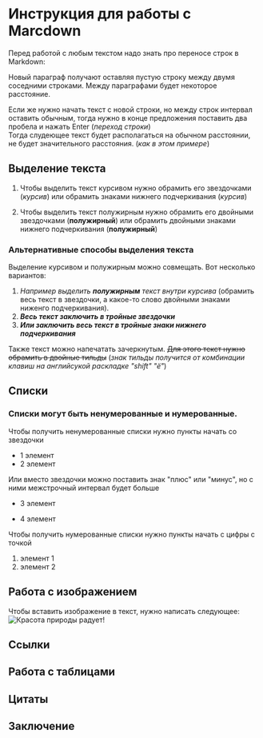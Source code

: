 # Инструкция для работы с Marcdown
Перед работой с любым текстом надо знать про переносе строк в Markdown:

Новый параграф получают оставляя пустую строку между двумя соседними строками. Между параграфами будет некоторое расстояние.

Если же нужно начать текст с новой строки, но между строк интервал оставить обычным, тогда нужно в конце предложения поставить два пробела и нажать Enter (*переход строки*)  
Тогда слудеющее текст будет располагаться на обычном расстоянии, не будет значительного расстояния. (*как в этом примере*)

## Выделение текста
1. Чтобы выделить текст курсивом нужно обрамить его звездочками (*курсив*) или обрамить знаками нижнего подчеркивания (_курсив_)

2. Чтобы выделить текст полужирным нужно обрамить его двойными звездочками (**полужирный**) или обрамить двойными знаками нижнего подчеркивания (__полужирный__)

### Альтернативные способы выделения текста

Выделение курсивом и полужирным можно совмещать. Вот несколько вариантов:

1. *Например выделить __полужирным__ текст внутри курсива* (обрамить весь текст в звездочки, а какое-то слово двойными знаками ниженго подчеркивания).
2. ***Весь текст заключить в тройные звездочки***
3. ___Или заключить весь текст в тройные знаки нижнего подчеркивания___

Также текст можно напечатать зачеркнутым. ~~Для этого текст нужно обрамить в двойные тильды~~ (*знак тильды получится от комбинации клавиш на английсукой раскладке "shift" "ё"*)

## Списки
### Списки могут быть ненумерованные и нумерованные.

Чтобы получить ненумерованные списки нужно пункты начать со звездочки
* 1 элемент
* 2 элемент

Или вместо звездочки можно поставить знак "плюс" или "минус", но с ними межстрочный интервал будет больше
+ 3 элемент
- 4 элемент

Чтобы получить нумерованные списки нужно пункты начать с цифры с  точкой
1. элемент 1
2. элемент 2

## Работа с изображением
Чтобы вставить изображение в текст, нужно написать следующее:
![Красота природы радует!](veranda.jpg)

## Ссылки

## Работа с таблицами

## Цитаты

## Заключение
